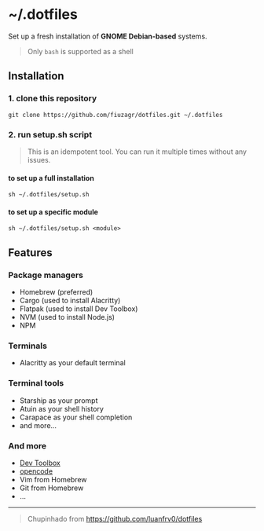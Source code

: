 # ~/.dotfiles

Set up a fresh installation of **GNOME Debian-based** systems.

> Only `bash` is supported as a shell

## Installation

### 1. clone this repository

```shell
git clone https://github.com/fiuzagr/dotfiles.git ~/.dotfiles
```

### 2. run setup.sh script

> This is an idempotent tool. You can run it multiple times without any issues.

#### to set up a full installation

```shell
sh ~/.dotfiles/setup.sh
```

#### to set up a specific module

```shell
sh ~/.dotfiles/setup.sh <module>
```

## Features

### Package managers

- Homebrew (preferred)
- Cargo (used to install Alacritty)
- Flatpak (used to install Dev Toolbox)
- NVM (used to install Node.js)
- NPM

### Terminals

- Alacritty as your default terminal

### Terminal tools

- Starship as your prompt
- Atuin as your shell history
- Carapace as your shell completion
- and more...

### And more

- [Dev Toolbox](https://flathub.org/en/apps/me.iepure.devtoolbox)
- [opencode](https://opencode.ai/)
- Vim from Homebrew
- Git from Homebrew
- ...

---

> Chupinhado from https://github.com/luanfrv0/dotfiles
